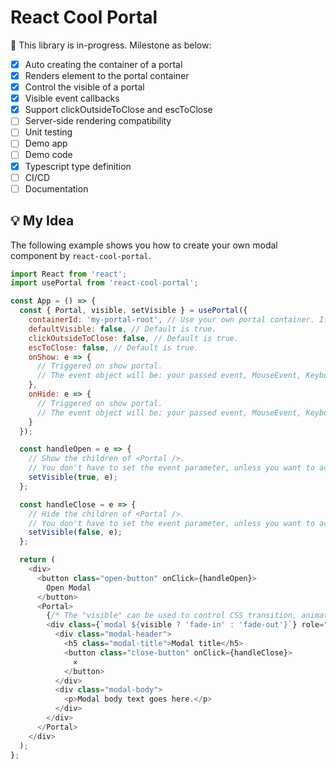 # React Cool Portal

🚧 This library is in-progress. Milestone as below:

- [x] Auto creating the container of a portal
- [x] Renders element to the portal container
- [x] Control the visible of a portal
- [x] Visible event callbacks
- [x] Support clickOutsideToClose and escToClose
- [ ] Server-side rendering compatibility
- [ ] Unit testing
- [ ] Demo app
- [ ] Demo code
- [x] Typescript type definition
- [ ] CI/CD
- [ ] Documentation

## 💡 My Idea

The following example shows you how to create your own modal component by `react-cool-portal`.

```js
import React from 'react';
import usePortal from 'react-cool-portal';

const App = () => {
  const { Portal, visible, setVisible } = usePortal({
    containerId: 'my-portal-root', // Use your own portal container. If no set, we'll create it for you.
    defaultVisible: false, // Default is true.
    clickOutsideToClose: false, // Default is true.
    escToClose: false, // Default is true.
    onShow: e => {
      // Triggered on show portal.
      // The event object will be: your passed event, MouseEvent, KeyboardEvent.
    },
    onHide: e => {
      // Triggered on show portal.
      // The event object will be: your passed event, MouseEvent, KeyboardEvent.
    }
  });

  const handleOpen = e => {
    // Show the children of <Portal />.
    // You don't have to set the event parameter, unless you want to access it via onShow(e).
    setVisible(true, e);
  };

  const handleClose = e => {
    // Hide the children of <Portal />.
    // You don't have to set the event parameter, unless you want to access it via onHide(e).
    setVisible(false, e);
  };

  return (
    <div>
      <button class="open-button" onClick={handleOpen}>
        Open Modal
      </button>
      <Portal>
        {/* The "visible" can be used to control CSS transition, animation */}
        <div class={`modal ${visible ? 'fade-in' : 'fade-out'}`} role="dialog">
          <div class="modal-header">
            <h5 class="modal-title">Modal title</h5>
            <button class="close-button" onClick={handleClose}>
              ✕
            </button>
          </div>
          <div class="modal-body">
            <p>Modal body text goes here.</p>
          </div>
        </div>
      </Portal>
    </div>
  );
};
```
